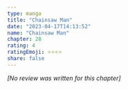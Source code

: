 ```yaml
---
type: manga
title: "Chainsaw Man"
date: "2023-04-17T14:13:52"
name: "Chainsaw Man"
chapter: 28
rating: 4
ratingEmoji: ⭐️⭐️⭐️⭐️
share: false
---
```


_[No review was written for this chapter]_
